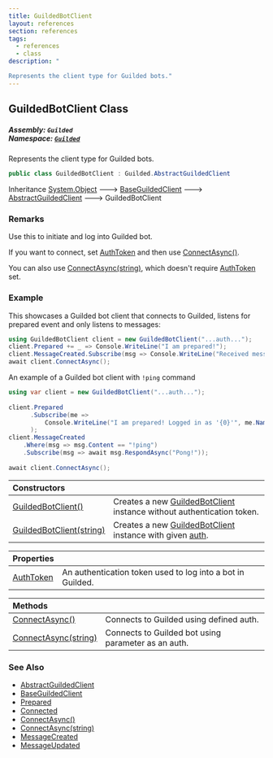 ```yaml
---
title: GuildedBotClient
layout: references
section: references
tags:
  - references
  - class
description: "

Represents the client type for Guilded bots."
---
```


## GuildedBotClient Class
##### **Assembly:** `Guilded`<br/>**Namespace:** [`Guilded`](Guilded 'Guilded')

Represents the client type for Guilded bots.

```csharp
public class GuildedBotClient : Guilded.AbstractGuildedClient
```

Inheritance [System.Object](https://docs.microsoft.com/en-us/dotnet/api/System.Object 'System.Object') &#129106; [BaseGuildedClient](BaseGuildedClient 'Guilded.Base.BaseGuildedClient') &#129106; [AbstractGuildedClient](AbstractGuildedClient 'Guilded.AbstractGuildedClient') &#129106; GuildedBotClient

### Remarks
  
Use this to initiate and log into Guilded bot.  
  
If you want to connect, set [AuthToken](GuildedBotClient.AuthToken 'Guilded.GuildedBotClient.AuthToken') and then use [ConnectAsync()](GuildedBotClient.ConnectAsync() 'Guilded.GuildedBotClient.ConnectAsync()').  
  
You can also use [ConnectAsync(string)](GuildedBotClient.ConnectAsync(string) 'Guilded.GuildedBotClient.ConnectAsync(string)'), which doesn't require [AuthToken](GuildedBotClient.AuthToken 'Guilded.GuildedBotClient.AuthToken') set.

### Example
  
This showcases a Guilded bot client that connects to Guilded, listens for prepared event and only listens to messages:  
  
```csharp  
using GuildedBotClient client = new GuildedBotClient("...auth...");  
client.Prepared += _ => Console.WriteLine("I am prepared!");  
client.MessageCreated.Subscribe(msg => Console.WriteLine("Received message with content:\n{0}", msg.Content));  
await client.ConnectAsync();  
```  
  
An example of a Guilded bot client with `!ping` command  
  
```csharp  
using var client = new GuildedBotClient("...auth...");  
  
client.Prepared  
      .Subscribe(me =>  
          Console.WriteLine("I am prepared! Logged in as '{0}'", me.Name)  
      );  
client.MessageCreated  
    .Where(msg => msg.Content == "!ping")  
    .Subscribe(msg => await msg.RespondAsync("Pong!"));  
  
await client.ConnectAsync();  
```

| Constructors | |
| :--- | :--- |
| [GuildedBotClient()](GuildedBotClient.GuildedBotClient() 'Guilded.GuildedBotClient.GuildedBotClient()') | Creates a new [GuildedBotClient](GuildedBotClient 'Guilded.GuildedBotClient') instance without authentication token. |
| [GuildedBotClient(string)](GuildedBotClient.GuildedBotClient(string) 'Guilded.GuildedBotClient.GuildedBotClient(string)') | Creates a new [GuildedBotClient](GuildedBotClient 'Guilded.GuildedBotClient') instance with given [auth](GuildedBotClient.GuildedBotClient(string)#Guilded.GuildedBotClient.GuildedBotClient(string).auth 'Guilded.GuildedBotClient.GuildedBotClient(string).auth'). |

| Properties | |
| :--- | :--- |
| [AuthToken](GuildedBotClient.AuthToken 'Guilded.GuildedBotClient.AuthToken') | An authentication token used to log into a bot in Guilded. |

| Methods | |
| :--- | :--- |
| [ConnectAsync()](GuildedBotClient.ConnectAsync() 'Guilded.GuildedBotClient.ConnectAsync()') | Connects to Guilded using defined auth. |
| [ConnectAsync(string)](GuildedBotClient.ConnectAsync(string) 'Guilded.GuildedBotClient.ConnectAsync(string)') | Connects to Guilded bot using parameter as an auth. |

### See Also
- [AbstractGuildedClient](AbstractGuildedClient 'Guilded.AbstractGuildedClient')
- [BaseGuildedClient](BaseGuildedClient 'Guilded.Base.BaseGuildedClient')
- [Prepared](AbstractGuildedClient.Prepared 'Guilded.AbstractGuildedClient.Prepared')
- [Connected](BaseGuildedClient.Connected 'Guilded.Base.BaseGuildedClient.Connected')
- [ConnectAsync()](GuildedBotClient.ConnectAsync() 'Guilded.GuildedBotClient.ConnectAsync()')
- [ConnectAsync(string)](GuildedBotClient.ConnectAsync(string) 'Guilded.GuildedBotClient.ConnectAsync(string)')
- [MessageCreated](AbstractGuildedClient.MessageCreated 'Guilded.AbstractGuildedClient.MessageCreated')
- [MessageUpdated](AbstractGuildedClient.MessageUpdated 'Guilded.AbstractGuildedClient.MessageUpdated')
